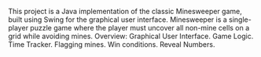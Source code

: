This project is a Java implementation of the classic Minesweeper game, built using Swing for the graphical user interface. Minesweeper is a single-player puzzle game where the player must uncover all non-mine cells on a grid while avoiding mines.
Overview:
Graphical User Interface.
Game Logic.
Time Tracker.
Flagging mines.
Win conditions.
Reveal Numbers.
